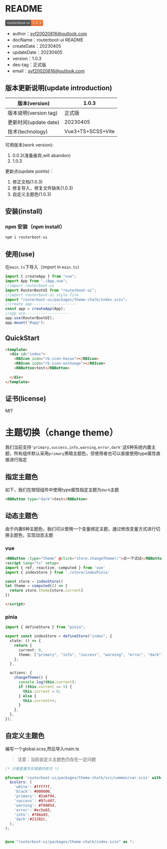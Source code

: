 # README

<svg xmlns="http://www.w3.org/2000/svg" xmlns:xlink="http://www.w3.org/1999/xlink" width="122" height="20" role="img" aria-label="routerboot-ui: 1.0.3"><title>routerboot-ui: 1.0.3</title><linearGradient id="s" x2="0" y2="100%"><stop offset="0" stop-color="#bbb" stop-opacity=".1"/><stop offset="1" stop-opacity=".1"/></linearGradient><clipPath id="r"><rect width="122" height="20" rx="3" fill="#fff"/></clipPath><g clip-path="url(#r)"><rect width="83" height="20" fill="#555"/><rect x="83" width="39" height="20" fill="#fe7d37"/><rect width="122" height="20" fill="url(#s)"/></g><g fill="#fff" text-anchor="middle" font-family="Verdana,Geneva,DejaVu Sans,sans-serif" text-rendering="geometricPrecision" font-size="110"><text aria-hidden="true" x="425" y="150" fill="#010101" fill-opacity=".3" transform="scale(.1)" textLength="730">routerboot-ui</text><text x="425" y="140" transform="scale(.1)" fill="#fff" textLength="730">routerboot-ui</text><text aria-hidden="true" x="1015" y="150" fill="#010101" fill-opacity=".3" transform="scale(.1)" textLength="290">1.0.3</text><text x="1015" y="140" transform="scale(.1)" fill="#fff" textLength="290">1.0.3</text></g><script xmlns=""/></svg>

- author：syf20020816@outlook.com
- docName：routerboot-ui README
- createDate：20230405
- updateDate：20230405
- version：1.0.3
- des-tag：正式版
- email：syf20020816@outlook.com

## 版本更新说明(update introduction)

| 版本(version)         | 1.0.3        |
| --------------------- | ------------ |
| 版本说明(version tag) | 正式版 |
| 更新时间(update date) | 20230405    |
| 技术(technology)      | Vue3+TS+SCSS+Vite |

可用版本(work version):
1. 0.0.3(准备废弃,will abandon)
2. 1.0.3

更新点(update points)：
1. 修正文档(1.0.3)
2. 修复导入，修复文件缺失(1.0.3)
3. 自定义主题色(1.0.3)

## 安装(install)

### npm 安装（npm install）

```bash
npm i routerboot-ui
```

## 使用(use)

在`main.ts`下导入（import in `main.ts`）

```typescript
import { createApp } from "vue";
import App from "./App.vue";
//import routerboot-ui
import RouterBootUI from "routerboot-ui";
//import routerboot-ui style file
import "routerboot-ui/packages/theme-chalk/index.scss";
//create app--------------------
const app = createApp(App);
//app use--------------------
app.use(RouterBootUI);
app.mount("#app");
```

## QuickStart

``` html
<template>
  <div id="index">
    <RBIcon icon="rb-icon-hezuo"></RBIcon>
    <RBIcon icon="rb-icon-exchange"></RBIcon>
    <RBButton>test</RBButton>
    
  </div>
</template>
```

##  证书(license)

MIT

# 主题切换（change theme）

我们当前支持`'primary,success,info,warning,error,dark'`这6种系统内置主题，所有组件默认采用`primary`黑暗主题色，但使用者也可以直接使用type属性直接进行指定

## 指定主题色

如下，我们在按钮组件中使用type属性指定主题为`dark`主题

```html
<RBButton type="dark">test</RBButton>
```

## 动态主题色

由于内置6种主题色，我们可以使用一个变量绑定主题，通过修改变量方式进行切换主题色，实现动态主题
### vue

```html
<RBButton :type="theme" @click="store.changeTheme()">点一下试试</RBButton>
<script lang="ts" setup>
import { ref, reactive, computed } from 'vue'
import { indexStore } from './store/indexPinia'

const store = indexStore()
let theme = computed(() => {
  return store.theme[store.current]
})

</script>
```
### pinia
```typescript
import { defineStore } from "pinia";

export const indexStore = defineStore("index", {
  state: () => {
    return {
      current: 0,
      theme: ["primary", "info", "success", "warning", "error", "dark"],
    };
  },

  actions: {
    changeTheme() {
      console.log(this.current);
      if (this.current == 5) {
        this.current = 0;
      } else {
        this.current++;
      }
    },
  },
});

```

## 自定义主题色

编写一个global.scss,然后导入main.ts

> 注意：当前自定义主题色仍存在一定问题

```scss
/* 只需要重写你需要的即可 */

@forward 'routerboot-ui/packages/theme-chalk/src/common/var.scss' with (
  $colors: (
    'white': #ffffff,
    'black': #000000,
    'primary': #2a6f94,
    'success': #97cd47,
    'warning': #f8805d,
    'error': #ec5e65,
    'info': #788a93,
    'dark':#21282c,
  ),
);


@use "routerboot-ui/packages/theme-chalk/index.scss" as *;

```